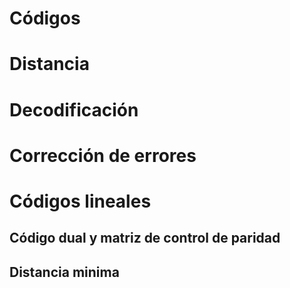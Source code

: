 # Códigos
# Distancia
# Decodificación
# Corrección de errores
# Códigos lineales
## Código dual y matriz de control de paridad
## Distancia minima

